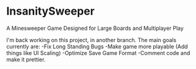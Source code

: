 # InsanitySweeper
A Minesweeper Game Designed for Large Boards and Multiplayer Play

I'm back working on this project, in another branch. The main goals currently are:
-Fix Long Standing Bugs
-Make game more playable (Add things like UI Scaling)
-Optimize Save Game Format
-Comment code and make it prettier.
